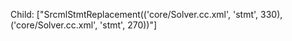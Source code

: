 Child: ["SrcmlStmtReplacement(('core/Solver.cc.xml', 'stmt', 330), ('core/Solver.cc.xml', 'stmt', 270))"]